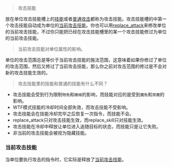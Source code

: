 > 攻击技能

放在单位攻击技能槽上的[技能]或者[普通攻击]都称为攻击技能。攻击技能槽的中第一个攻击技能自动成为单位的[当前攻击技能]。你也可以用[replace_attack]来修改单位的当前攻击技能，不过你只能把已经在攻击技能槽里的某一个攻击技能修过为单位的当前攻击技能。


> 当前攻击技能对单位属性的影响。

单位的攻击范围总是等价于当前攻击技能的施法范围，这意味着如果你修过了单位的攻击范围，然后又修过了当前攻击技能，那么你之前对攻击范围的修过是不会对新的攻击技能生效的。

> 攻击技能里的技能和普通的技能有什么不同？

* 攻击技能会受到行为限制`物免`和`缴械`的影响，而技能对应的是受到`魔免`和`禁魔`的影响。
* WTF模式技能的冷却时间全部失效，而攻击技能不受影响。
* 攻击技能会在技能冷却完毕之后恢复一次指令，而技能不会。
* replace_attack只对攻击技能生效，而replace_skill只对技能生效。
* 攻击技能在冷却中释放让单位进入追随目标的状态，而技能只是让它失败。
* 非当前的攻击技能会被视为隐藏技能。

### 当前攻击技能

当单位要执行攻击的指令时，它实际是释放了[当前攻击技能]。


[replace_attack]: 404
[当前攻击技能]: /ac/term/攻击技能?id=当前攻击技能
[技能]: 404
[普通攻击]: 404

